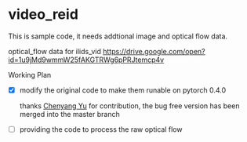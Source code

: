 # video_reid

This is sample code, it needs addtional  image and optical flow data. 

optical_flow data for ilids_vid https://drive.google.com/open?id=1u9jMd9wmmW25fAKGTRWg6pPRJtemcp4v

Working Plan 

- [x] modify the original code to make them runable on pytorch 0.4.0

  thanks [Chenyang Yu](https://github.com/AsuradaYuci) for contribution, the bug free version has been merged into the master branch

- [ ] providing the code to process the raw optical flow



